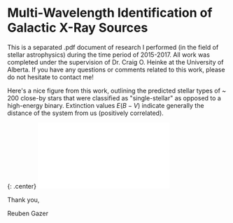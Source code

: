 # Multi-Wavelength Identification of Galactic X-Ray Sources

This is a separated .pdf document of research I performed (in the field of stellar astrophysics) during the time period of 2015-2017.
All work was completed under the supervision of Dr. Craig O. Heinke at the University of Alberta.
If you have any questions or comments related to this work, please do not hesitate to contact me!

Here's a nice figure from this work, outlining the predicted stellar types of ~ 200 close-by stars that were classified as "single-stellar" as opposed to a high-energy binary. Extinction values $E(B-V)$ indicate generally the distance of the system from us (positively correlated).

{: .center}
![SSS_class_distribution](/img/SSS_class_distribution.pdf)

Thank you,

Reuben Gazer

